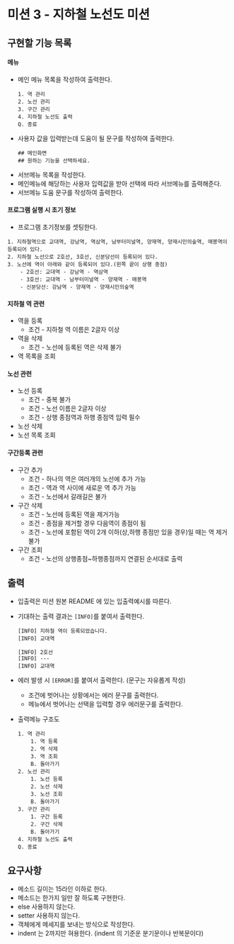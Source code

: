 # 미션 3 - 지하철 노선도 미션

## 구현할 기능 목록

#### 메뉴
- 메인 메뉴 목록을 작성하여 출력한다.
    ```
  1. 역 관리
  2. 노선 관리
  3. 구간 관리
  4. 지하철 노선도 출력
  Q. 종료
  ```
- 사용자 값을 입력받는데 도움이 될 문구를 작성하여 출력한다. 
    ```
  ## 메인화면
  ## 원하는 기능을 선택하세요.
  ```
- 서브메뉴 목록을 작성한다.
- 메인메뉴에 해당하는 사용자 입력값을 받아 선택에 따라 서브메뉴를 출력해준다.
- 서브메뉴 도움 문구를 작성하여 출력한다.

#### 프로그램 실행 시 초기 정보

- 프로그램 초기정보를 셋팅한다.
```
1. 지하철역으로 교대역, 강남역, 역삼역, 남부터미널역, 양재역, 양재시민의숲역, 매봉역이 등록되어 있다.
2. 지하철 노선으로 2호선, 3호선, 신분당선이 등록되어 있다.
3. 노선에 역이 아래와 같이 등록되어 있다.(왼쪽 끝이 상행 종점)
    - 2호선: 교대역 - 강남역 - 역삼역
    - 3호선: 교대역 - 남부터미널역 - 양재역 - 매봉역
    - 신분당선: 강남역 - 양재역 - 양재시민의숲역
```


#### 지하철 역 관련

- 역을 등록   
    - 조건 - 지하철 역 이름은 2글자 이상
- 역을 삭제    
    - 조건 - 노선에 등록된 역은 삭제 불가
- 역 목록을 조회

#### 노선 관련

- 노선 등록
    - 조건 - 중복 불가
    - 조건 - 노선 이름은 2글자 이상
    - 조건 - 상행 종점역과 하행 종점역 입력 필수
- 노선 삭제
- 노선 목록 조회

#### 구간등록 관련

- 구간 추가
    - 조건 - 하나의 역은 여러개의 노선에 추가 가능
    - 조건 - 역과 역 사이에 새로운 역 추가 가능
    - 조건 - 노선에서 갈래길은 불가
- 구간 삭제
    - 조건 - 노선에 등록된 역을 제거가능
    - 조건 - 종점을 제거할 경우 다음역이 종점이 됨
    - 조건 - 노선에 포함된 역이 2개 이하(상,하행 종점만 있을 경우)일 때는 역 제거 불가
- 구간 조회
    - 조건 - 노선의 상행종점~하행종점까지 연결된 순서대로 출력


## 출력

- 입출력은 미션 원본 README 에 있는 입출력예시를 따른다.
- 기대하는 출력 결과는 `[INFO]`를 붙여서 출력한다.
    ```
  [INFO] 지하철 역이 등록되었습니다.
  [INFO] 교대역
   
  [INFO] 2호선
  [INFO] ---
  [INFO] 교대역
  ```
- 에러 발생 시 `[ERROR]`를 붙여서 출력한다. (문구는 자유롭게 작성)
    - 조건에 벗어나는 상황에서는 에러 문구를 출력한다.
    - 메뉴에서 벗어나는 선택을 입력할 경우 에러문구를 출력한다.
    
- 출력메뉴 구조도
    ```
  1. 역 관리
        1. 역 등록
        2. 역 삭제
        3. 역 조회
        B. 돌아가기
  2. 노선 관리
        1. 노선 등록
        2. 노선 삭제
        3. 노선 조회
        B. 돌아가기
  3. 구간 관리
        1. 구간 등록
        2. 구간 삭제
        B. 돌아가기
  4. 지하철 노선도 출력
  Q. 종료
  ```
  
## 요구사항

- 메소드 길이는 15라인 이하로 한다.
- 메소드는 한가지 일만 잘 하도록 구현한다.
- else 사용하지 않는다.
- setter 사용하지 않는다.
- 객체에게 메세지를 보내는 방식으로 작성한다.
- indent 는 2까지만 혀용한다. (indent 의 기준운 분기문이나 반복문이다)